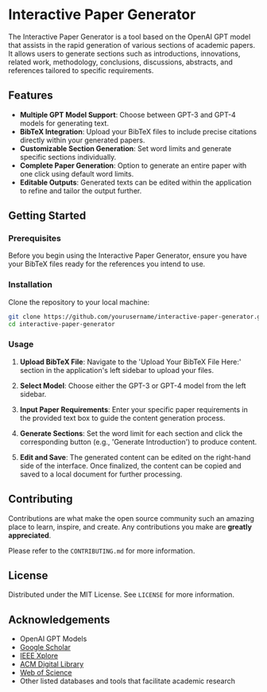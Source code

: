 # Interactive Paper Generator

The Interactive Paper Generator is a tool based on the OpenAI GPT model that assists in the rapid generation of various sections of academic papers. It allows users to generate sections such as introductions, innovations, related work, methodology, conclusions, discussions, abstracts, and references tailored to specific requirements.

## Features

- **Multiple GPT Model Support**: Choose between GPT-3 and GPT-4 models for generating text.
- **BibTeX Integration**: Upload your BibTeX files to include precise citations directly within your generated papers.
- **Customizable Section Generation**: Set word limits and generate specific sections individually.
- **Complete Paper Generation**: Option to generate an entire paper with one click using default word limits.
- **Editable Outputs**: Generated texts can be edited within the application to refine and tailor the output further.

## Getting Started

### Prerequisites

Before you begin using the Interactive Paper Generator, ensure you have your BibTeX files ready for the references you intend to use.

### Installation

Clone the repository to your local machine:

```bash
git clone https://github.com/yourusername/interactive-paper-generator.git
cd interactive-paper-generator
```

### Usage

1. **Upload BibTeX File**: Navigate to the 'Upload Your BibTeX File Here:' section in the application's left sidebar to upload your files.

2. **Select Model**: Choose either the GPT-3 or GPT-4 model from the left sidebar.

3. **Input Paper Requirements**: Enter your specific paper requirements in the provided text box to guide the content generation process.

4. **Generate Sections**: Set the word limit for each section and click the corresponding button (e.g., 'Generate Introduction') to produce content.

5. **Edit and Save**: The generated content can be edited on the right-hand side of the interface. Once finalized, the content can be copied and saved to a local document for further processing.

## Contributing

Contributions are what make the open source community such an amazing place to learn, inspire, and create. Any contributions you make are **greatly appreciated**.

Please refer to the `CONTRIBUTING.md` for more information.

## License

Distributed under the MIT License. See `LICENSE` for more information.

## Acknowledgements

- OpenAI GPT Models
- [Google Scholar](https://scholar.google.com/)
- [IEEE Xplore](https://ieeexplore.ieee.org/)
- [ACM Digital Library](https://dl.acm.org/)
- [Web of Science](https://www.webofscience.com/)
- Other listed databases and tools that facilitate academic research
